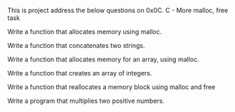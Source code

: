 This is project address the below questions  on 0x0C. C - More malloc, free task

Write a function that allocates memory using malloc.

Write a function that concatenates two strings.

Write a function that allocates memory for an array, using malloc.

Write a function that creates an array of integers.

Write a function that reallocates a memory block using malloc and free

Write a program that multiplies two positive numbers.
